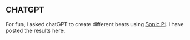 ## CHATGPT 

For fun, I asked chatGPT to create different beats using [Sonic Pi](https://sonic-pi.net/). 
I have posted the results here. 


